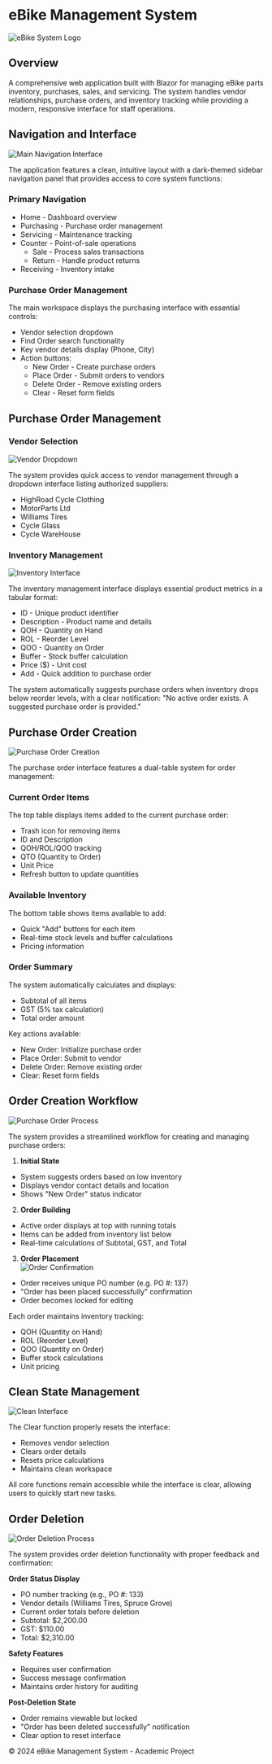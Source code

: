 # **eBike Management System**

![eBike System Logo](/img/ebike-logo.png)

## Overview

A comprehensive web application built with Blazor for managing eBike parts inventory, purchases, sales, and servicing. The system handles vendor relationships, purchase orders, and inventory tracking while providing a modern, responsive interface for staff operations.

## Navigation and Interface

![Main Navigation Interface](/ebike-images/landing-page.png)

The application features a clean, intuitive layout with a dark-themed sidebar navigation panel that provides access to core system functions:

### Primary Navigation
- Home - Dashboard overview
- Purchasing - Purchase order management 
- Servicing - Maintenance tracking
- Counter - Point-of-sale operations
  - Sale - Process sales transactions
  - Return - Handle product returns
- Receiving - Inventory intake

### Purchase Order Management
The main workspace displays the purchasing interface with essential controls:
- Vendor selection dropdown
- Find Order search functionality 
- Key vendor details display (Phone, City)
- Action buttons:
  - New Order - Create purchase orders
  - Place Order - Submit orders to vendors
  - Delete Order - Remove existing orders
  - Clear - Reset form fields

## Purchase Order Management 

### Vendor Selection
![Vendor Dropdown](/ebike-images/vendor-selection.png)

The system provides quick access to vendor management through a dropdown interface listing authorized suppliers:
- HighRoad Cycle Clothing
- MotorParts Ltd
- Williams Tires 
- Cycle Glass
- Cycle WareHouse

### Inventory Management
![Inventory Interface](/ebike-images/inventory-management.png)

The inventory management interface displays essential product metrics in a tabular format:

- ID - Unique product identifier
- Description - Product name and details
- QOH - Quantity on Hand
- ROL - Reorder Level
- QOO - Quantity on Order
- Buffer - Stock buffer calculation
- Price ($) - Unit cost
- Add - Quick addition to purchase order

The system automatically suggests purchase orders when inventory drops below reorder levels, with a clear notification: "No active order exists. A suggested purchase order is provided."

## Purchase Order Creation
![Purchase Order Creation](/ebike-images/purchase-order-creation.png)

The purchase order interface features a dual-table system for order management:

### Current Order Items
The top table displays items added to the current purchase order:
- Trash icon for removing items
- ID and Description 
- QOH/ROL/QOO tracking
- QTO (Quantity to Order)
- Unit Price
- Refresh button to update quantities

### Available Inventory 
The bottom table shows items available to add:
- Quick "Add" buttons for each item
- Real-time stock levels and buffer calculations
- Pricing information

### Order Summary
The system automatically calculates and displays:
- Subtotal of all items
- GST (5% tax calculation)
- Total order amount

Key actions available:
- New Order: Initialize purchase order
- Place Order: Submit to vendor
- Delete Order: Remove existing order
- Clear: Reset form fields

## Order Creation Workflow
![Purchase Order Process](/ebike-images/purchase-order-workflow.png)

The system provides a streamlined workflow for creating and managing purchase orders:

1. **Initial State**
- System suggests orders based on low inventory
- Displays vendor contact details and location
- Shows "New Order" status indicator

2. **Order Building**
- Active order displays at top with running totals
- Items can be added from inventory list below
- Real-time calculations of Subtotal, GST, and Total

3. **Order Placement**  
![Order Confirmation](/ebike-images/order-confirmation.png)
- Order receives unique PO number (e.g. PO #: 137)
- "Order has been placed successfully" confirmation
- Order becomes locked for editing

Each order maintains inventory tracking:
- QOH (Quantity on Hand)
- ROL (Reorder Level)
- QOO (Quantity on Order)
- Buffer stock calculations
- Unit pricing

## Clean State Management
![Clean Interface](/ebike-images/clean-interface.png)

The Clear function properly resets the interface:
- Removes vendor selection
- Clears order details
- Resets price calculations
- Maintains clean workspace

All core functions remain accessible while the interface is clear, allowing users to quickly start new tasks.

## Order Deletion
![Order Deletion Process](/ebike-images/order-deletion.png)

The system provides order deletion functionality with proper feedback and confirmation:

**Order Status Display**
- PO number tracking (e.g., PO #: 133)
- Vendor details (Williams Tires, Spruce Grove)
- Current order totals before deletion
 - Subtotal: $2,200.00
 - GST: $110.00
 - Total: $2,310.00

**Safety Features**
- Requires user confirmation
- Success message confirmation
- Maintains order history for auditing

**Post-Deletion State**
- Order remains viewable but locked
- "Order has been deleted successfully" notification
- Clear option to reset interface

© 2024 eBike Management System - Academic Project